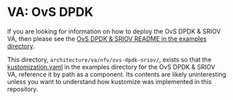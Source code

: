 # VA: OvS DPDK

If you are looking for information on how to deploy the OvS DPDK & SRIOV VA, then
please see the
[OvS DPDK & SRIOV README in the examples directory](../../../examples/va/nfv/ovs-dpdk-sriov/README.md).

This directory, `architecture/va/nfv/ovs-dpdk-sriov/`, exists so that the
[kustomization.yaml](../../../examples/va/nfv/ovs-dpdk-sriov/kustomization.yaml)
in the examples directory for the OvS DPDK & SRIOV VA, reference it by path as a
component. Its contents are likely uninteresting unless you want to
understand how kustomize was implemented in this repository.
